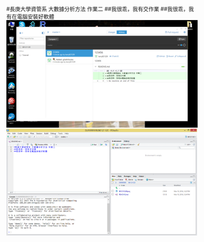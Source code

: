 #長庚大學資管系 大數據分析方法 作業二
##我很乖，我有交作業
##我很乖，我有在電腦安裝好軟體
![Github](https://raw.githubusercontent.com/barry821229/B0121120/master/Github.png)
![Rstudio](https://raw.githubusercontent.com/barry821229/B0121120/master/Rstudio.png)